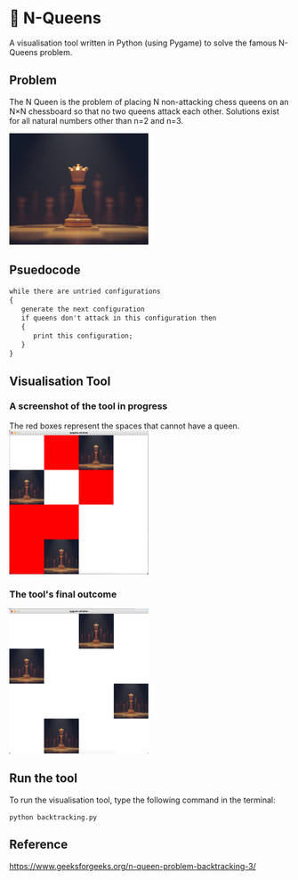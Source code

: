 # 👑 N-Queens
A visualisation tool written in Python (using Pygame) to solve the famous N-Queens problem.

## Problem
The N Queen is the problem of placing N non-attacking chess queens on an N×N chessboard so that no two queens attack each other. 
Solutions exist for all natural numbers other than n=2 and n=3.

<img src="https://github.com/amritaravishankar/n_queens/blob/master/queen.jpg?raw=true" width="250">

## Psuedocode
```
while there are untried configurations
{
   generate the next configuration
   if queens don't attack in this configuration then
   {
      print this configuration;
   }
}
```
## Visualisation Tool
### A screenshot of the tool in progress
The red boxes represent the spaces that cannot have a queen.
<br>
<img src="https://github.com/amritaravishankar/n_queens/blob/master/screenshots/progress.png" width="250">
                                                                                                     
### The tool's final outcome
<img src="https://github.com/amritaravishankar/n_queens/blob/master/screenshots/final.png" width="250">

## Run the tool
To run the visualisation tool, type the following command in the terminal:
```
python backtracking.py
```

## Reference 
https://www.geeksforgeeks.org/n-queen-problem-backtracking-3/
